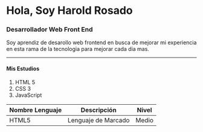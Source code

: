 # Hola, Soy Harold Rosado

### Desarrollador Web Front End

Soy aprendiz de desarollo web frontend en busca de mejorar mi experiencia en esta rama de la tecnologia para mejorar cada dia mas.

---

#### Mis Estudios

1. HTML 5
2. CSS 3
3. JavaScript

| Nombre Lenguaje | Descripción | Nivel |
|-----------------|-------------|-------|
|      HTML5      |  Lenguaje de Marcado  | Medio |
